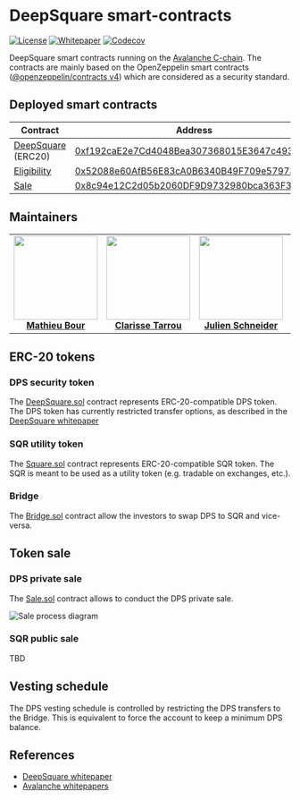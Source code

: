 # DeepSquare smart-contracts

[![License](https://img.shields.io/static/v1?label=license&message=MIT&color=blue&style=flat-square)](https://github.com/deepsquare-io/smart-contracts/blob/main/LICENSE.md)
[![Whitepaper](https://img.shields.io/static/v1?label=download&message=whitepaper&color=cd45FF&style=flat-square)](https://github.com/deepsquare-io/Whitepaper/releases/latest/download/DeepSquare-WhitePaper.pdf)
[![Codecov](https://img.shields.io/codecov/c/gh/deepsquare-io/smart-contracts?style=flat-square&token=7GE7USOW1S)](https://app.codecov.io/gh/deepsquare-io/smart-contracts)

DeepSquare smart contracts running on the [Avalanche C-chain](https://www.avax.network). The contracts are mainly based
on the OpenZeppelin smart contracts ([@openzeppelin/contracts v4](https://docs.openzeppelin.com/contracts/4.x/)) which
are considered as a security standard.

## Deployed smart contracts

| Contract                                         | Address                                                                                                                    |
|--------------------------------------------------|----------------------------------------------------------------------------------------------------------------------------|
| [DeepSquare](./contracts/DeepSquare.sol) (ERC20) | [0xf192caE2e7Cd4048Bea307368015E3647c49338e](https://snowtrace.io/token/0xf192caE2e7Cd4048Bea307368015E3647c49338e)        |
| [Eligibility](./contracts/Eligibility.sol)       | [0x52088e60AfB56E83cA0B6340B49F709e57973869](https://snowtrace.io/address/0x52088e60AfB56E83cA0B6340B49F709e57973869#code) |
| [Sale](./contracts/Sale.sol)                     | [0x8c94e12C2d05b2060DF9D9732980bca363F3F58a](https://snowtrace.io/address/0x8c94e12C2d05b2060DF9D9732980bca363F3F58a#code) |

## Maintainers

<table>
  <tr>
    <td align="center">
      <a href="https://github.com/mathieu-bour">
        <img src="https://avatars.githubusercontent.com/u/21281702?v=3?s=150" width="150px;" alt=""/>
        <br />
        <b>Mathieu Bour</b>
      </a>
    </td>
    <td align="center">
      <a href="https://github.com/ArcticSubmarine">
        <img src="https://avatars.githubusercontent.com/u/48919999?v=3?s=150" width="150px;" alt=""/>
        <br />
        <b>Clarisse Tarrou</b>
      </a>
    </td>
    <td align="center">
      <a href="https://github.com/derschnee68">
        <img src="https://avatars.githubusercontent.com/u/12176105?v=3?s=150" width="150px;" alt=""/>
        <br />
        <b>Julien Schneider</b>
      </a>
    </td>
    <td align="center">
      <a href="https://github.com/Lymnah">
        <img src="https://avatars.githubusercontent.com/u/29931035?v=3?s=150" width="150px;" alt=""/>
        <br />
        <b>Charly Mancel</b>
      </a>
    </td>
  </tr>
</table>

## ERC-20 tokens

### DPS security token

The [DeepSquare.sol](contracts/DeepSquare.sol) contract represents ERC-20-compatible DPS token.
The DPS token has currently restricted transfer options, as described in
the [DeepSquare whitepaper][deepsquare whitepaper]

### SQR utility token

The [Square.sol](contracts/Square.sol) contract represents ERC-20-compatible SQR token. The SQR is meant to be used as a
utility token (e.g. tradable on exchanges, etc.).

### Bridge

The [Bridge.sol](contracts/Bridge.sol) contract allow the investors to swap DPS to SQR and vice-versa.

## Token sale

### DPS private sale

The [Sale.sol](contracts/Sale.sol) contract allows to conduct the DPS private sale.

![Sale process diagram](https://mermaid.ink/img/pako:eNqtVE1v2zAM_SuETxuajzbrDvOh2JAWWzZgG5phw4BcZImJhciSK1EpgqL_vZTlfKzpDgNmGJYgPz6-R9J-KKRTWJRFwLuIVuK1FisvmoUFvlrhSUvdCkswAxFgZjcYyPnT13NhMCG6VTpLXkg6hX3jY4MvhKOMXtO2o9jtDzQ5wGi77hKU3XMUnAFn4aOmT7GC91ATtaEcj1ea6liNpGvGCrENd1F4HGo3royTa1kLbdO2Gjdpt8sSxjvS42y9lnK_-_9Zj4iT05zdoyTwq-rVZHI-gMnbCT_eXLzOL9M1G15dneVylnCbuhcItEJLqXQbYbQSpJ09RHx1hOA26GE22AV--T0FHYAVeI40W6iFVQYVVFv4HBvtYOp863xHNTpw5XiWMDxU6BcvGIBq7Gg9hmj6EUCrTo1dvEueLpO7y2fGcpM_GOPugVweKl65YjYs2UDNmgOJyqB0-i8WM8ePBOV7bd29TdO1KDpawbO-KEDbTu_N7XQ4OU-UVgmvRn-o_gfdZ71wImxaCklzFbdw_X1-wCVIB90XblqjXINespr8eXEXwq6F3IvOQt_ZI54-fth1QeQxoOhtbkEMXIXUB9LoX6pQDvnZZ8lBAY15pjSxz9L4W5UxezN8UgyKBj0PtOJfyEM6XhSMabi0JW8VLkWagWJhHxka25TpRmm2WJRLYQIOChHJzbdWFiX5iDtQ_xvqUY9PPoWHCQ)

### SQR public sale

TBD

## Vesting schedule

The DPS vesting schedule is controlled by restricting the DPS transfers to the Bridge.
This is equivalent to force the account to keep a minimum DPS balance.

## References

- [DeepSquare whitepaper][deepsquare whitepaper]
- [Avalanche whitepapers](https://www.avalabs.org/whitepapers)

[deepsquare whitepaper]: https://deepsquare.gitbook.io/white-paper/nbKUltb7gLjwAhl9vMcw/
